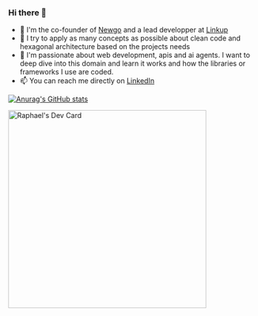 ### Hi there 👋

<!--
**RaphaelEscrig/RaphaelEscrig** is a ✨ _special_ ✨ repository because its `README.md` (this file) appears on your GitHub profile.

Here are some ideas to get you started:

- 🔭 I’m currently working on ...
- 🌱 I’m currently learning ...
- 👯 I’m looking to collaborate on ...
- 🤔 I’m looking for help with ...
- 💬 Ask me about ...
- 📫 How to reach me: ...
- 😄 Pronouns: ...
- ⚡ Fun fact: ...

[![Top Langs](https://github-readme-stats.vercel.app/api/top-langs/?username=RaphaelEscrig)](https://github.com/RaphaelEscrig/github-readme-stats)

[![willianrod's wakatime stats](https://github-readme-stats.vercel.app/api/wakatime?username=RaphaelEscrig)](https://github.com/anuraghazra/github-readme-stats)
-->

- 🔭 I'm the co-founder of [Newgo](https://newgo.io) and a lead developper at [Linkup](https://linkup.so)
- 🧠 I try to apply as many concepts as possible about clean code and hexagonal architecture based on the projects needs
- 🌱 I'm passionate about web development, apis and ai agents. I want to deep dive into this domain and learn it works and how the libraries or frameworks I use are coded.
- 📫 You can reach me directly on [LinkedIn](www.linkedin.com/in/raphael-escrig)

[![Anurag's GitHub stats](https://github-readme-stats-sigma-seven-29.vercel.app/api?username=RaphaelEscrig&count_private=true&show_icons=true&theme=algolia&show=pr_merged,reviews&hide=issues)](https://github.com/anuraghazra/github-readme-stats)

<a href="https://app.daily.dev/RaphaelEscrig"><img src="https://api.daily.dev/devcards/c57e20851d364f89a3b156d22f0878db.png?r=l0e" width="400" alt="Raphael's Dev Card"/></a>
